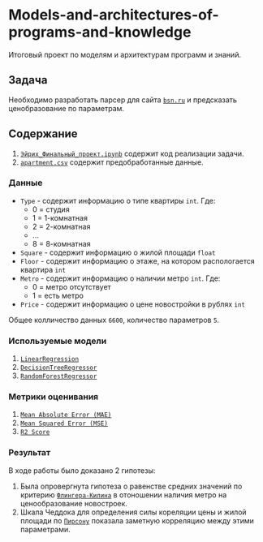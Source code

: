 # Models-and-architectures-of-programs-and-knowledge
Итоговый проект по моделям и архитектурам программ и знаний.
## Задача
Необходимо разработать парсер для сайта [`bsn.ru`](https://www.bsn.ru/build/sell/) и предсказать ценобразование по параметрам.
## Содержание
1. [`Эйрих_Финальный_проект.ipynb`](https://github.com/Michael-200/Models-and-architectures-of-programs-and-knowledge/blob/main/%D0%AD%D0%B9%D1%80%D0%B8%D1%85_%D0%A4%D0%B8%D0%BD%D0%B0%D0%BB%D1%8C%D0%BD%D1%8B%D0%B9_%D0%BF%D1%80%D0%BE%D0%B5%D0%BA%D1%82.ipynb) содержит код реализации задачи.
2. [`apartment.csv`](https://github.com/Michael-200/Models-and-architectures-of-programs-and-knowledge/blob/main/apartment.csv) содержит предобработанные данные.
### Данные
* `Type` - содержит информацию о типе квартиры `int`. Где:
  - 0 = студия
  - 1 = 1-комнатная
  - 2 = 2-комнатная
  - ...
  - 8 = 8-комнатная
* `Square` - содержит информацию о жилой площади `float`
* `Floor` - содержит информацию о этаже, на котором распологается квартира `int`
* `Metro` - содержит информацию о наличии метро `int`. Где:
  - 0 = метро отсутствует
  - 1 = есть метро
* `Price` - содержит информацию о цене новостройки в рублях `int`

Общее колличество данных `6600`, количество параметров `5`.

### Используемые модели
1. [`LinearRegression`](https://scikit-learn.org/stable/modules/generated/sklearn.linear_model.LinearRegression.html)
2. [`DecisionTreeRegressor`](https://scikit-learn.org/stable/modules/generated/sklearn.tree.DecisionTreeRegressor.html)
3. [`RandomForestRegressor`](https://scikit-learn.org/stable/modules/generated/sklearn.ensemble.RandomForestRegressor.html)

### Метрики оценивания
1. [`Mean Absolute Error (MAE)`](https://scikit-learn.org/stable/modules/generated/sklearn.metrics.mean_absolute_error.html)
2. [`Mean Squared Error (MSE)`](https://scikit-learn.org/stable/modules/generated/sklearn.metrics.mean_squared_error.html)
3. [`R2 Score`](https://scikit-learn.org/stable/modules/generated/sklearn.metrics.r2_score.html)

### Результат
В ходе работы было доказано 2 гипотезы:
1. Была опровергнута гипотеза о равенстве средних значений по критерию [`Флингера-Килина`](https://docs.scipy.org/doc/scipy/reference/generated/scipy.stats.fligner.html) в отоношении наличия метро на ценообразование новостроек.
2. Шкала Чеддока для определения силы кореляции цены и жилой площади по [`Пирсону`](https://docs.scipy.org/doc/scipy/reference/generated/scipy.stats.pearsonr.html) показала заметную корреляцию между этими параметрами. 
